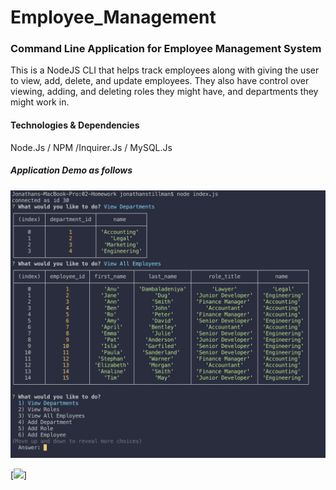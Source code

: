 # Employee_Management

### Command Line Application for Employee Management System

This is a NodeJS CLI that helps track employees along with giving the user to view, add, delete, and update employees. They also have control over viewing, adding, and deleting roles they might have, and departments they might work in.

#### Technologies & Dependencies

Node.Js / NPM /Inquirer.Js / MySQL.Js

##### Application Demo as follows

![](Example.png)

[![](videoexample.gif)]
